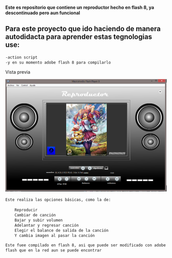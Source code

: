 **Este es repositorio que contiene un reproductor hecho en flash 8, ya descontinuado pero aun funcional**

## Para este proyecto que ido haciendo de manera autodidacta para aprender estas tegnologias use:

```
-action script
-y en su momento adobe flash 8 para compilarlo
```
Vista previa 

![Vista previa ](https://github.com/Eduardishion/ReproductorMusicaVFlash8/blob/master/ima.png)



```
Este realiza las opciones básicas, como la de:

    Reproducir 
    Cambiar de canción 
    Bajar y subir volumen 
    Adelantar y regresar canción 
    Elegir el balance de salida de la canción  
    Y cambia imagen al pasar la canción
```

```
Este fuee compilado en flash 8, asi que puede ser modificado con adobe flash que en la red aun se puede encontrar
```





